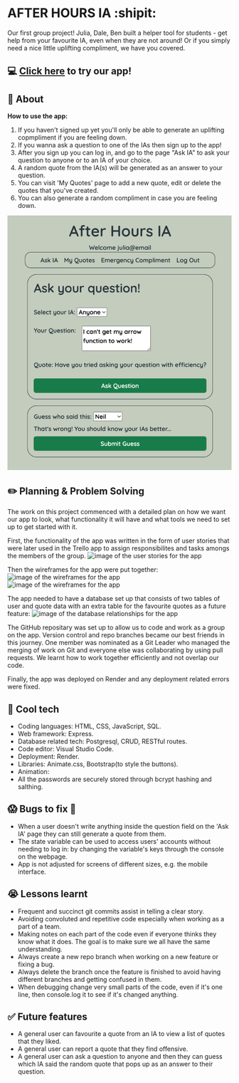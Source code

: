 # AFTER HOURS IA :shipit:
Our first group project! Julia, Dale, Ben built a helper tool for students - get help from your favourite IA, even when they are not around! Or if you simply need a nice little uplifting compliment, we have you covered.

## :computer: [Click here](https://after-hours-ia.onrender.com/) to try our app!

## :page_facing_up: About
**How to use the app:**
1. If you haven't signed up yet you'll only be able to generate an uplifting copmpliment if you are feeling down.
1. If you wanna ask a question to one of the IAs then sign up to the app!
2. After you sign up you can log in, and go to the page "Ask IA" to ask your question to anyone or to an IA of your choice.
3. A random quote from the IA(s) will be generated as an answer to your question.
4. You can visit 'My Quotes' page to add a new quote, edit or delete the quotes that you've created.
5. You can also generate a random compliment in case you are feeling down.

<img src="./resources/app_screenshot.png" alt="image of the app preview" width="auto" height="auto">

## :pencil2: Planning & Problem Solving
The work on this project commenced with a detailed plan on how we want our app to look, what functionality it will have and what tools we need to set up to get started with it.

First, the functionality of the app was written in the form of user stories that were later used in the Trello app to assign responsibilites and tasks amongs the members of the group. 
![image of the user stories for the app](./resources/user_stories.png)

Then the wireframes for the app were put together:
![image of the wireframes for the app](./resources/wire-frame.png)
![image of the wireframes for the app](./resources/Project_3,_Entry,_SignUp,_Login.png)

The app needed to have a database set up that consists of two tables of user and quote data with an extra table for the favourite quotes as a future feature:
![image of the database relationships for the app](./resources/1-many.png)

The GitHub repositary was set up to allow us to code and work as a group on the app. Version control and repo branches became our best friends in this journey. One member was nominated as a Git Leader who managed the merging of work on Git and everyone else was collaborating by using pull requests. We learnt how to work together efficiently and not overlap our code.

Finally, the app was deployed on Render and any deployment related errors were fixed. 

## :rocket: Cool tech
- Coding languages: HTML, CSS, JavaScript, SQL.
- Web framework: Express.
- Database related tech: Postgresql, CRUD, RESTful routes.
- Code editor: Visual Studio Code.
- Deployment: Render.
- Libraries: Animate.css, Bootstrap(to style the buttons).
- Animation: 
- All the passwords are securely stored through bcrypt hashing and salthing.

## :scream: Bugs to fix :poop:
- When a user doesn't write anything inside the question field on the 'Ask IA' page they can still generate a quote from them.
- The state variable can be used to access users' accounts without needing to log in: by changing the variable's keys through the console on the webpage.
- App is not adjusted for screens of different sizes, e.g. the mobile interface.

## :sob: Lessons learnt
- Frequent and succinct git commits assist in telling a clear story. 
- Avoiding convoluted and repetitive code especially when working as a part of a team.
- Making notes on each part of the code even if everyone thinks they know what it does. The goal is to make sure we all have the same understanding.
- Always create a new repo branch when working on a new feature or fixing a bug.
- Always delete the branch once the feature is finished to avoid having different branches and getting confused in them.
- When debugging change very small parts of the code, even if it's one line, then console.log it to see if it's changed anything.

## :white_check_mark: Future features
- A general user can favourite a quote from an IA to view a list of quotes that they liked.
- A general user can report a quote that they find offensive.
- A general user can ask a question to anyone and then they can guess which IA said the random quote that pops up as an answer to their question.